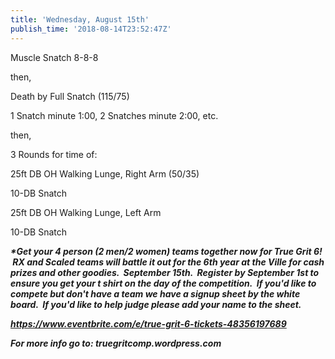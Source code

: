 ```yaml
---
title: 'Wednesday, August 15th'
publish_time: '2018-08-14T23:52:47Z'
---
```


Muscle Snatch 8-8-8

then,

Death by Full Snatch (115/75)

1 Snatch minute 1:00, 2 Snatches minute 2:00, etc.

then,

3 Rounds for time of:

25ft DB OH Walking Lunge, Right Arm (50/35)

10-DB Snatch

25ft DB OH Walking Lunge, Left Arm

10-DB Snatch

***\*Get your 4 person (2 men/2 women) teams together now for True Grit
6!  RX and Scaled teams will battle it out for the 6th year at the Ville
for cash prizes and other goodies.  September 15th.  Register by
September 1st to ensure you get your t shirt on the day of the
competition.  If you'd like to compete but don't have a team we have a
signup sheet by the white board.  If you'd like to help judge please add
your name to the sheet.***

***<https://www.eventbrite.com/e/true-grit-6-tickets-48356197689>***

***For more info go to: truegritcomp.wordpress.com***
